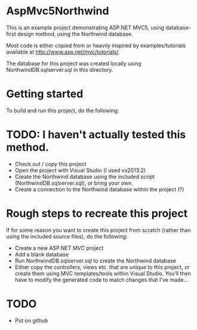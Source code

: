 AspMvc5Northwind
================

This is an example project demonstrating ASP.NET MVC5, using database-first
design method, using the Northwind database.

Most code is either copied from or heavily inspired by examples/tutorials
available at http://www.asp.net/mvc/tutorials/.

The database for this project was created locally using NorthwindDB.sqlserver.sql
in this directory.


Getting started
===============

To build and run this project, do the following:

# TODO: I haven't actually tested this method.

- Check out / copy this project
- Open the project with Visual Studio (I used vs2013.2)
- Create the Northwind database using the included script
  (NorthwindDB.sqlserver.sql), or bring your own.
- Create a connection to the Northwind database within the project (?)


Rough steps to recreate this project
====================================

If for some reason you want to create this project from scratch (rather than
using the included source files), do the following:

- Create a new ASP.NET MVC project
- Add a blank database
- Run NorthwindDB.sqlserver.sql to create the Northwind database
- Either copy the controllers, views etc. that are unique to this project,
  or create them using MVC templates/tools within Visual Studio. You'll
  then have to modify the generated code to match changes that I've made...


TODO
====

- Put on github